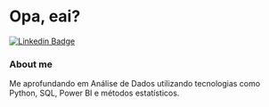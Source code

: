 # Opa, eai?

[![Linkedin Badge](https://img.shields.io/badge/-LinkedIn-blue?style=flat-square&logo=Linkedin&logoColor=white&link=https://www.linkedin.com/in/hhigorb/)](https://www.linkedin.com/in/hhigorb/)


### About me
Me aprofundando em Análise de Dados utilizando tecnologias como Python, SQL, Power BI e métodos estatísticos.
